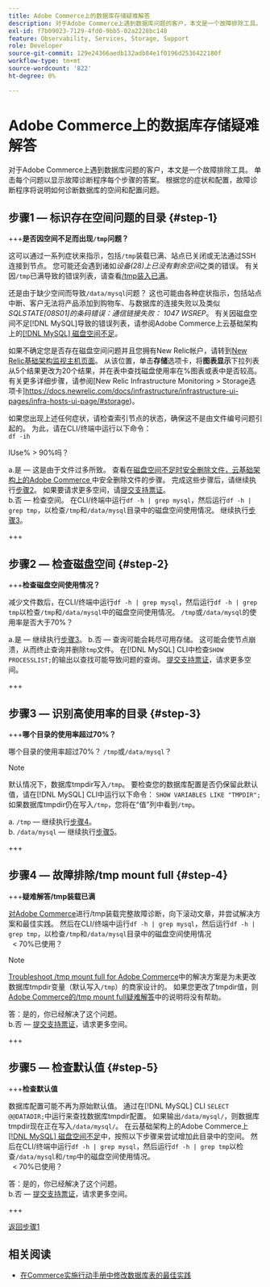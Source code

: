 ```yaml
---
title: Adobe Commerce上的数据库存储疑难解答
description: 对于Adobe Commerce上遇到数据库问题的客户，本文是一个故障排除工具。 单击每个问题以显示故障诊断程序每个步骤的答案。 根据您的症状和配置，故障诊断程序将说明如何诊断数据库的空间和配置问题。
exl-id: f7b09023-7129-4fd0-9bb5-02a2228bc148
feature: Observability, Services, Storage, Support
role: Developer
source-git-commit: 129e24366aedb132adb84e1f0196d2536422180f
workflow-type: tm+mt
source-wordcount: '822'
ht-degree: 0%

---
```


# Adobe Commerce上的数据库存储疑难解答

对于Adobe Commerce上遇到数据库问题的客户，本文是一个故障排除工具。 单击每个问题以显示故障诊断程序每个步骤的答案。 根据您的症状和配置，故障诊断程序将说明如何诊断数据库的空间和配置问题。

## 步骤1 — 标识存在空间问题的目录 {#step-1}

+++**是否因空间不足而出现`/tmp`问题？**

这可以通过一系列症状来指示，包括`/tmp`装载已满、站点已关闭或无法通过SSH连接到节点。 您可能还会遇到诸如&#x200B;_设备(28)上已没有剩余空间_&#x200B;之类的错误。 有关因`/tmp`已满导致的错误列表，请查看[/tmp装入已满](/help/troubleshooting/miscellaneous/tmp-mount-full.md)。

还是由于缺少空间而导致`/data/mysql`问题？ 这也可能由各种症状指示，包括站点中断、客户无法将产品添加到购物车、与数据库的连接失败以及类似&#x200B;_SQLSTATE\[08S01\]的条码错误：通信链接失败： 1047 WSREP_。 有关因磁盘空间不足[!DNL MySQL]导致的错误列表，请参阅Adobe Commerce上云基础架构上的[[!DNL MySQL] 磁盘空间不足](/help/troubleshooting/database/mysql-disk-space-is-low-on-magento-commerce-cloud.md)。

如果不确定您是否存在磁盘空间问题并且您拥有New Relic帐户，请转到[New Relic基础架构监视主机页面](https://docs.newrelic.com/docs/infrastructure/infrastructure-ui-pages/infra-hosts-ui-page/)。 从该位置，单击&#x200B;**存储**&#x200B;选项卡，将&#x200B;**图表显示**&#x200B;下拉列表从5个结果更改为20个结果，并在表中查找磁盘使用率在%图表或表中是否较高。 有关更多详细步骤，请参阅[New Relic Infrastructure Monitoring > Storage选项卡]https://docs.newrelic.com/docs/infrastructure/infrastructure-ui-pages/infra-hosts-ui-page/#storage)。

如果您出现上述任何症状，请检查索引节点的状态，确保这不是由文件编号问题引起的。 为此，请在CLI/终端中运行以下命令：\
`df -ih`

IUse% > 90%吗？

a.是 — 这是由于文件过多所致。 查看在[磁盘空间不足时安全删除文件，云基础架构上的Adobe Commerce ](https://experienceleague.adobe.com/zh-hans/docs/experience-cloud-kcs/kbarticles/ka-26889)中安全删除文件的步骤。 完成这些步骤后，请继续执行[步骤2](#step-2)。 如果要请求更多空间，请[提交支持票证](/help/help-center-guide/help-center/magento-help-center-user-guide.md#submit-ticket)。\
b.否 — 检查空间。 在CLI/终端中运行`df -h | grep mysql`，然后运行`df -h | grep tmp`，以检查`/tmp`和`/data/mysql`目录中的磁盘空间使用情况。 继续执行[步骤3](#step-3)。

+++

## 步骤2 — 检查磁盘空间 {#step-2}

+++**检查磁盘空间使用情况？**

减少文件数后，在CLI/终端中运行`df -h | grep mysql`，然后运行`df -h | grep tmp`以检查`/tmp`和`/data/mysql`中的磁盘空间使用情况。 `/tmp`或`/data/mysql`的使用率是否大于70%？

a.是 — 继续执行[步骤3](#step-3)。
b.否 — 查询可能会耗尽可用存储。 这可能会使节点崩溃，从而终止查询并删除`tmp`文件。 在[!DNL MySQL] CLI中检查`SHOW PROCESSLIST;`的输出以查找可能导致问题的查询。 [提交支持票证](/help/help-center-guide/help-center/magento-help-center-user-guide.md#submit-ticket)，请求更多空间。

+++

## 步骤3 — 识别高使用率的目录 {#step-3}

+++**哪个目录的使用率超过70%？**

哪个目录的使用率超过70%？ `/tmp`或`/data/mysql`？

>[!NOTE]
>
>默认情况下，数据库tmpdir写入`/tmp`。 要检查您的数据库配置是否仍保留此默认值，请在[!DNL MySQL] CLI中运行以下命令： `SHOW VARIABLES LIKE "TMPDIR";`如果数据库tmpdir仍在写入`/tmp`，您将在“值”列中看到`/tmp`。

a. `/tmp` — 继续执行[步骤4](#step-4)。 \
b. `/data/mysql` — 继续执行[步骤5](#step-5)。

+++

## 步骤4 — 故障排除/tmp mount full {#step-4}

+++**疑难解答/tmp装载已满**

[对Adobe Commerce](/help/troubleshooting/miscellaneous/tmp-mount-full.md)进行/tmp装载完整故障诊断，向下滚动文章，并尝试解决方案和最佳实践。 然后在CLI/终端中运行`df -h | grep mysql`，然后运行`df -h | grep tmp`，以检查`/tmp`和`/data/mysql`目录中的磁盘空间使用情况\
  &lt; 70%已使用？

>[!NOTE]
>
>[Troubleshoot /tmp mount full for Adobe Commerce](/help/troubleshooting/miscellaneous/tmp-mount-full.md)中的解决方案是为未更改数据库tmpdir变量（默认写入`/tmp`）的商家设计的。 如果您更改了tmpdir值，则[Adobe Commerce的/tmp mount full疑难解答](/help/troubleshooting/miscellaneous/tmp-mount-full.md)中的说明将没有帮助。

答：是的，你已经解决了这个问题。 \
b.否 — [提交支持票证](/help/help-center-guide/help-center/magento-help-center-user-guide.md#submit-ticket)，请求更多空间。

+++

## 步骤5 — 检查默认值 {#step-5}

+++**检查默认值**

数据库配置可能不再为原始默认值。 通过在[!DNL MySQL] CLI `SELECT @@DATADIR;`中运行来查找数据库tmpdir配置。 如果输出`/data/mysql/`，则数据库tmpdir现在正在写入`/data/mysql/`。 在云基础架构上的Adobe Commerce上[[!DNL MySQL] 磁盘空间不足](/help/troubleshooting/database/mysql-disk-space-is-low-on-magento-commerce-cloud.md)中，按照以下步骤来尝试增加此目录中的空间。 然后在CLI/终端中运行`df -h | grep mysql`，然后运行`df -h | grep tmp`以检查`/data/mysql`和`/tmp`中的磁盘空间使用情况。\
  &lt; 70%已使用？

答：是的，你已经解决了这个问题。 \
b.否 — [提交支持票证](/help/help-center-guide/help-center/magento-help-center-user-guide.md#submit-ticket)，请求更多空间。

+++

[返回步骤1](#step-1)

## 相关阅读

* [在Commerce实施行动手册中修改数据库表的最佳实践](https://experienceleague.adobe.com/zh-hans/docs/commerce-operations/implementation-playbook/best-practices/development/modifying-core-and-third-party-tables#why-adobe-recommends-avoiding-modifications)
